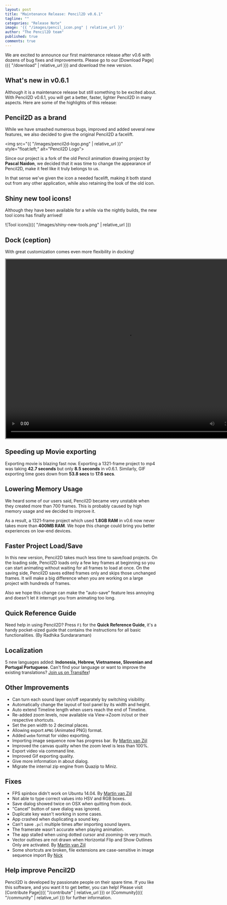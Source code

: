 ```yaml
---
layout: post
title: "Maintenance Release: Pencil2D v0.6.1"
tagline: ""
categories: "Release Note"
image: '{{ "/images/pencil_icon.png" | relative_url }}'
author: "The Pencil2D team"
published: true
comments: true
---
```


We are excited to announce our first maintenance release after v0.6 with dozens of bug fixes and improvements. Please go to our [Download Page]({{ "/download" | relative_url }}) and download the new version.

## What's new in v0.6.1

Although it is a maintenance release but still something to be excited about. With Pencil2D v0.6.1, you will get a better, faster, lighter Pencil2D in many aspects. Here are some of the highlights of this release:

## Pencil2D as a brand

While we have smashed numerous bugs, improved and added several new features, we also decided to give the original Pencil2D a facelift.

<img src="{{ "/images/pencil2d-logo.png" | relative_url }}" style="float:left;" alt="Pencil2D Logo">

Since our project is a fork of the old Pencil animation drawing project by **Pascal Naidon**, we decided that it was time to change the appearance of Pencil2D, make it feel like it truly belongs to us.

In that sense we've given the icon a needed facelift, making it both stand out from any other application, while also retaining the look of the old icon.

<div style="clear:both;"></div>

## Shiny new tool icons!

Although they have been available for a while via the nightly builds, the new tool icons has finally arrived!

![Tool icons]({{ "/images/shiny-new-tools.png" | relative_url }})

## Dock (ception)

With great customization comes even more flexibility in docking!


<video width="800" height="590" autoplay loop style="border:solid 3px #999">
  <source src="{{ "/images/docking.mp4" | relative_url }}" type="video/mp4">
  Your browser does not support the video tag.
</video>

## Speeding up Movie exporting

Exporting movie is blazing fast now. Exporting a 1321-frame project to mp4 was taking **42.7 seconds** but only **8.5 seconds** in v0.6.1. Similarly, GIF exporting time goes down from **53.8 secs** to **17.6 secs**.

## Lowering Memory Usage

We heard some of our users said, Pencil2D became very unstable when they created more than 700 frames. This is probably caused by high memory usage and we decided to improve it.

As a result, a 1321-frame project which used **1.8GB RAM** in v0.6 now never takes more than **400MB RAM**. We hope this change could bring you better experiences on low-end devices.

## Faster Project Load/Save

In this new version, Pencil2D takes much less time to save/load projects. On the loading side, Pencil2D loads only a few key frames at beginning so you can start animating without waiting for all frames to load at once. On the saving side, Pencil2D saves edited frames only and skips those unchanged frames. It will make a big difference when you are working on a large project with hundreds of frames.

Also we hope this change can make the "auto-save" feature less annoying and doesn't let it interrupt you from animating too long.

## Quick Reference Guide

Need help in using Pencil2D? Press `F1` for the **Quick Reference Guide**, it's a handy pocket-sized guide that contains the instructions for all basic functionalities. (By Radhika Sundararaman)

## Localization

5 new languages added: **Indonesia, Hebrew, Vietnamese, Slovenian and Portugal Portuguese**. Can't find your language or want to improve the existing translations? [Join us on Transifex](https://www.transifex.com/pencil2d/pencil2d/)!

## Other Improvements

* Can turn each sound layer on/off separately by switching visibility.
* Automatically change the layout of tool panel by its width and height.
* Auto extend Timeline length when users reach the end of Timeline.
* Re-added zoom levels, now available via View->Zoom in/out or their respective shortcuts.
* Set the pen width to 2 decimal places.
* Allowing export `APNG` (Animated PNG) format.
* Added `webm` format for video exporting.
* Importing image sequence now has progress bar. By [Martin van Zijl](https://github.com/martinvanzijl)
* Improved the canvas quality when the zoom level is less than 100%.
* Export video via command line.
* Improved Gif exporting quality.
* Give more information in about dialog.
* Migrate the internal zip engine from Quazip to Miniz.

## Fixes

* FPS spinbox didn't work on Ubuntu 14.04. By [Martin van Zijl](https://github.com/martinvanzijl)
* Not able to type correct values into HSV and RGB boxes.
* Save dialog showed twice on OSX when quitting from dock.
* "Cancel" button of save dialog was ignored.
* Duplicate key wasn't working in some cases.
* App crashed when duplicating a sound key.
* Can't save `.pcl` multiple times after importing sound layers.
* The framerate wasn't accurate when playing animation.
* The app stalled when using dotted cursor and zooming-in very much.
* Vector outlines are not drawn when Horizontal Flip and Show Outlines Only are activated. By [Martin van Zijl](https://github.com/martinvanzijl)
* Some shortcuts are broken, file extensions are case-sensitive in image sequence import By [Nick](https://github.com/Spark01)

## Help improve Pencil2D

Pencil2D is developed by passionate people on their spare time. If you like this software, and you want it to get better, you can help! Please visit [Contribute Page]({{ "/contribute" | relative_url }}) or [Community]({{ "/community" | relative_url }}) for further information.

